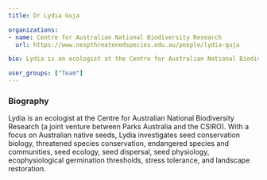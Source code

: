```yaml
---
title: Dr Lydia Guja

organizations:
- name: Centre for Australian National Biodiversity Research
  url: https://www.nespthreatenedspecies.edu.au/people/lydia-guja

bio: Lydia is an ecologist at the Centre for Australian National Biodiversity Research (a joint venture between Parks Australia and the CSIRO). With a focus on Australian native seeds, Lydia investigates seed conservation biology, threatened species conservation, endangered species and communities, seed ecology, seed dispersal, seed physiology, ecophysiological germination thresholds, stress tolerance, and landscape restoration.

user_groups: ["Team"]
---
```


### Biography

Lydia is an ecologist at the Centre for Australian National Biodiversity Research (a joint venture between Parks Australia and the CSIRO). With a focus on Australian native seeds, Lydia investigates seed conservation biology, threatened species conservation, endangered species and communities, seed ecology, seed dispersal, seed physiology, ecophysiological germination thresholds, stress tolerance, and landscape restoration.

